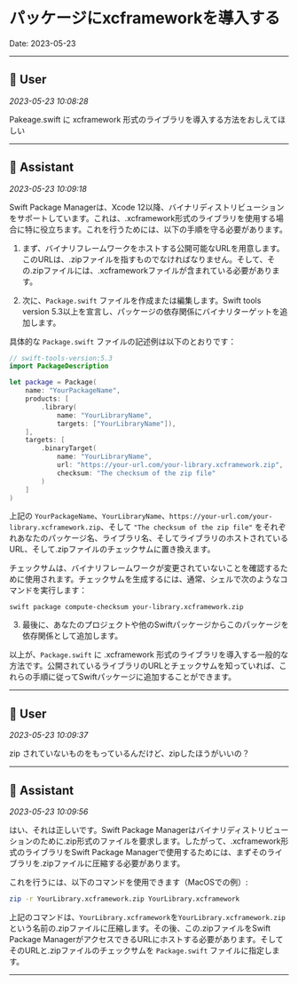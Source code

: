 # パッケージにxcframeworkを導入する

Date: 2023-05-23

---

## 👤 User
*2023-05-23 10:08:28*

Pakeage.swift に xcframework 形式のライブラリを導入する方法をおしえてほしい

---

## 🤖 Assistant
*2023-05-23 10:09:18*

Swift Package Managerは、Xcode 12以降、バイナリディストリビューションをサポートしています。これは、.xcframework形式のライブラリを使用する場合に特に役立ちます。これを行うためには、以下の手順を守る必要があります。

1. まず、バイナリフレームワークをホストする公開可能なURLを用意します。このURLは、.zipファイルを指すものでなければなりません。そして、その.zipファイルには、.xcframeworkファイルが含まれている必要があります。

2. 次に、`Package.swift` ファイルを作成または編集します。Swift tools version 5.3以上を宣言し、パッケージの依存関係にバイナリターゲットを追加します。

具体的な `Package.swift` ファイルの記述例は以下のとおりです：

```swift
// swift-tools-version:5.3
import PackageDescription

let package = Package(
    name: "YourPackageName",
    products: [
        .library(
            name: "YourLibraryName",
            targets: ["YourLibraryName"]),
    ],
    targets: [
        .binaryTarget(
            name: "YourLibraryName",
            url: "https://your-url.com/your-library.xcframework.zip",
            checksum: "The checksum of the zip file"
        )
    ]
)
```

上記の `YourPackageName`、`YourLibraryName`、`https://your-url.com/your-library.xcframework.zip`、そして `"The checksum of the zip file"` をそれぞれあなたのパッケージ名、ライブラリ名、そしてライブラリのホストされているURL、そして.zipファイルのチェックサムに置き換えます。

チェックサムは、バイナリフレームワークが変更されていないことを確認するために使用されます。チェックサムを生成するには、通常、シェルで次のようなコマンドを実行します：

```shell
swift package compute-checksum your-library.xcframework.zip
```

3. 最後に、あなたのプロジェクトや他のSwiftパッケージからこのパッケージを依存関係として追加します。

以上が、`Package.swift` に .xcframework 形式のライブラリを導入する一般的な方法です。公開されているライブラリのURLとチェックサムを知っていれば、これらの手順に従ってSwiftパッケージに追加することができます。

---

## 👤 User
*2023-05-23 10:09:37*

zip されていないものをもっているんだけど、zipしたほうがいいの？

---

## 🤖 Assistant
*2023-05-23 10:09:56*

はい、それは正しいです。Swift Package Managerはバイナリディストリビューションのために.zip形式のファイルを要求します。したがって、.xcframework形式のライブラリをSwift Package Managerで使用するためには、まずそのライブラリを.zipファイルに圧縮する必要があります。

これを行うには、以下のコマンドを使用できます（MacOSでの例）:

```bash
zip -r YourLibrary.xcframework.zip YourLibrary.xcframework
```

上記のコマンドは、`YourLibrary.xcframework`を`YourLibrary.xcframework.zip`という名前の.zipファイルに圧縮します。その後、この.zipファイルをSwift Package ManagerがアクセスできるURLにホストする必要があります。そしてそのURLと.zipファイルのチェックサムを `Package.swift` ファイルに指定します。

---
